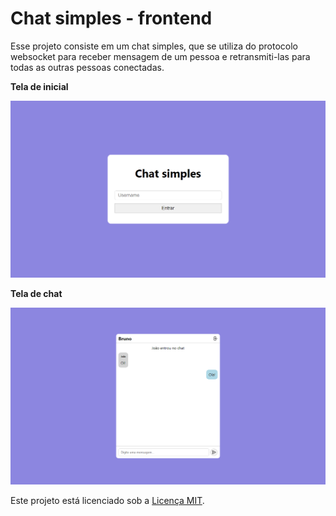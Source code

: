 # Chat simples - frontend

Esse projeto consiste em um chat simples, que se utiliza do protocolo websocket para receber mensagem de um pessoa e retransmiti-las para todas as outras pessoas conectadas.

<b>Tela de inicial</b>

![Tela inicial do projeto, com um fundo roxo (#8C86E0), e com um quadrado centralizado na tela o qual possui um mini formulário com um campo de usernamen e um botão escrito entrar](public/images/inicio.PNG)

<b>Tela de chat</b>

![Tela de chat do projeto, com um fundo roxo (#8C86E0), e com um quadrado centralizado na tela divido em 3 partes de, a topo sendo responsavel por exibir o nome do usuario e ao lado um botão para sair, a do meio exibi as mensagens e de baixo um campo para escrever as mensagens e ao lado um botão para envia-las](public/images/chat.PNG)

Este projeto está licenciado sob a [Licença MIT](LICENSE).